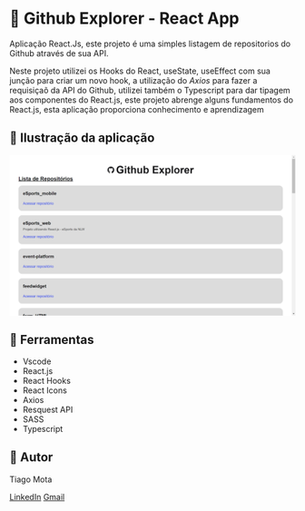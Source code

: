 # 🚀 Github Explorer - React App

<p>
    Aplicação React.Js, este projeto é uma simples listagem de repositorios do Github através de sua API. 
</p>

<p>Neste projeto utilizei os Hooks do React, useState, useEffect com sua junção para criar um novo hook, a utilização do <i>Axios</i> para fazer a requisiçaõ da API do Github, utilizei também o Typescript para dar tipagem aos componentes do React.js, este projeto abrenge alguns fundamentos do React.js, esta aplicação proporciona conhecimento e aprendizagem</p>

## 🎯 Ilustração da aplicação

  <img align="center" src="./src/assets/github_explorer.png" alt="Aplicação Github Explorer">

## 🔧 Ferramentas 

  <ul>
    <li>Vscode</li>
    <li>React.js</li>
    <li>React Hooks</li>
    <li>React Icons</li>
    <li>Axios</li>
    <li>Resquest API</li>
    <li>SASS</li>
    <li>Typescript</li>
  </ul>

## 👦 Autor

  Tiago Mota

  [LinkedIn](https://www.linkedin.com/in/tiago-mota-4690591a8/)
  [Gmail](thyagomotha2000@gmail.com)
